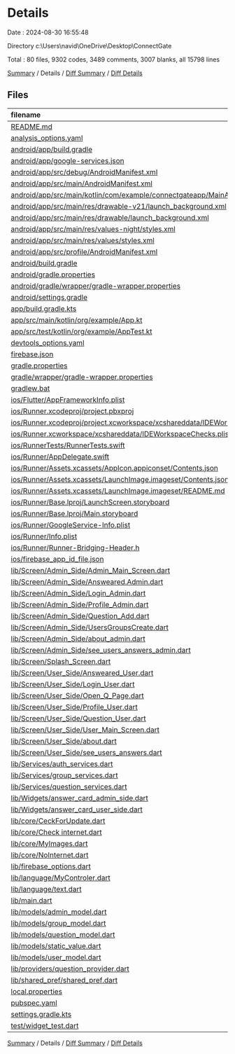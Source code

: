 # Details

Date : 2024-08-30 16:55:48

Directory c:\\Users\\navid\\OneDrive\\Desktop\\ConnectGate

Total : 80 files,  9302 codes, 3489 comments, 3007 blanks, all 15798 lines

[Summary](results.md) / Details / [Diff Summary](diff.md) / [Diff Details](diff-details.md)

## Files
| filename | language | code | comment | blank | total |
| :--- | :--- | ---: | ---: | ---: | ---: |
| [README.md](/README.md) | Markdown | 17 | 0 | 6 | 23 |
| [analysis_options.yaml](/analysis_options.yaml) | YAML | 7 | 23 | 4 | 34 |
| [android/app/build.gradle](/android/app/build.gradle) | Gradle | 58 | 8 | 11 | 77 |
| [android/app/google-services.json](/android/app/google-services.json) | JSON | 49 | 0 | 0 | 49 |
| [android/app/src/debug/AndroidManifest.xml](/android/app/src/debug/AndroidManifest.xml) | XML | 3 | 4 | 1 | 8 |
| [android/app/src/main/AndroidManifest.xml](/android/app/src/main/AndroidManifest.xml) | XML | 35 | 11 | 1 | 47 |
| [android/app/src/main/kotlin/com/example/connectgateapp/MainActivity.kt](/android/app/src/main/kotlin/com/example/connectgateapp/MainActivity.kt) | Kotlin | 3 | 0 | 3 | 6 |
| [android/app/src/main/res/drawable-v21/launch_background.xml](/android/app/src/main/res/drawable-v21/launch_background.xml) | XML | 4 | 7 | 2 | 13 |
| [android/app/src/main/res/drawable/launch_background.xml](/android/app/src/main/res/drawable/launch_background.xml) | XML | 4 | 7 | 2 | 13 |
| [android/app/src/main/res/values-night/styles.xml](/android/app/src/main/res/values-night/styles.xml) | XML | 9 | 9 | 1 | 19 |
| [android/app/src/main/res/values/styles.xml](/android/app/src/main/res/values/styles.xml) | XML | 9 | 9 | 1 | 19 |
| [android/app/src/profile/AndroidManifest.xml](/android/app/src/profile/AndroidManifest.xml) | XML | 3 | 4 | 1 | 8 |
| [android/build.gradle](/android/build.gradle) | Gradle | 16 | 0 | 3 | 19 |
| [android/gradle.properties](/android/gradle.properties) | Properties | 3 | 0 | 1 | 4 |
| [android/gradle/wrapper/gradle-wrapper.properties](/android/gradle/wrapper/gradle-wrapper.properties) | Properties | 5 | 0 | 1 | 6 |
| [android/settings.gradle](/android/settings.gradle) | Gradle | 22 | 2 | 5 | 29 |
| [app/build.gradle.kts](/app/build.gradle.kts) | Kotlinscript | 25 | 15 | 8 | 48 |
| [app/src/main/kotlin/org/example/App.kt](/app/src/main/kotlin/org/example/App.kt) | Kotlin | 10 | 3 | 3 | 16 |
| [app/src/test/kotlin/org/example/AppTest.kt](/app/src/test/kotlin/org/example/AppTest.kt) | Kotlin | 9 | 3 | 3 | 15 |
| [devtools_options.yaml](/devtools_options.yaml) | YAML | 3 | 0 | 1 | 4 |
| [firebase.json](/firebase.json) | JSON | 1 | 0 | 0 | 1 |
| [gradle.properties](/gradle.properties) | Properties | 2 | 2 | 3 | 7 |
| [gradle/wrapper/gradle-wrapper.properties](/gradle/wrapper/gradle-wrapper.properties) | Properties | 7 | 0 | 1 | 8 |
| [gradlew.bat](/gradlew.bat) | Batch | 41 | 30 | 22 | 93 |
| [ios/Flutter/AppFrameworkInfo.plist](/ios/Flutter/AppFrameworkInfo.plist) | XML | 26 | 0 | 1 | 27 |
| [ios/Runner.xcodeproj/project.pbxproj](/ios/Runner.xcodeproj/project.pbxproj) | Project.pbxproj | 570 | 31 | 16 | 617 |
| [ios/Runner.xcodeproj/project.xcworkspace/xcshareddata/IDEWorkspaceChecks.plist](/ios/Runner.xcodeproj/project.xcworkspace/xcshareddata/IDEWorkspaceChecks.plist) | XML | 8 | 0 | 1 | 9 |
| [ios/Runner.xcworkspace/xcshareddata/IDEWorkspaceChecks.plist](/ios/Runner.xcworkspace/xcshareddata/IDEWorkspaceChecks.plist) | XML | 8 | 0 | 1 | 9 |
| [ios/RunnerTests/RunnerTests.swift](/ios/RunnerTests/RunnerTests.swift) | Swift | 7 | 2 | 4 | 13 |
| [ios/Runner/AppDelegate.swift](/ios/Runner/AppDelegate.swift) | Swift | 12 | 0 | 2 | 14 |
| [ios/Runner/Assets.xcassets/AppIcon.appiconset/Contents.json](/ios/Runner/Assets.xcassets/AppIcon.appiconset/Contents.json) | JSON | 1 | 0 | 0 | 1 |
| [ios/Runner/Assets.xcassets/LaunchImage.imageset/Contents.json](/ios/Runner/Assets.xcassets/LaunchImage.imageset/Contents.json) | JSON | 23 | 0 | 1 | 24 |
| [ios/Runner/Assets.xcassets/LaunchImage.imageset/README.md](/ios/Runner/Assets.xcassets/LaunchImage.imageset/README.md) | Markdown | 3 | 0 | 2 | 5 |
| [ios/Runner/Base.lproj/LaunchScreen.storyboard](/ios/Runner/Base.lproj/LaunchScreen.storyboard) | XML | 36 | 1 | 1 | 38 |
| [ios/Runner/Base.lproj/Main.storyboard](/ios/Runner/Base.lproj/Main.storyboard) | XML | 25 | 1 | 1 | 27 |
| [ios/Runner/GoogleService-Info.plist](/ios/Runner/GoogleService-Info.plist) | XML | 32 | 0 | 0 | 32 |
| [ios/Runner/Info.plist](/ios/Runner/Info.plist) | XML | 49 | 0 | 1 | 50 |
| [ios/Runner/Runner-Bridging-Header.h](/ios/Runner/Runner-Bridging-Header.h) | C++ | 1 | 0 | 1 | 2 |
| [ios/firebase_app_id_file.json](/ios/firebase_app_id_file.json) | JSON | 7 | 0 | 0 | 7 |
| [lib/Screen/Admin_Side/Admin_Main_Screen.dart](/lib/Screen/Admin_Side/Admin_Main_Screen.dart) | Dart | 83 | 19 | 12 | 114 |
| [lib/Screen/Admin_Side/Answeared.Admin.dart](/lib/Screen/Admin_Side/Answeared.Admin.dart) | Dart | 303 | 296 | 322 | 921 |
| [lib/Screen/Admin_Side/Login_Admin.dart](/lib/Screen/Admin_Side/Login_Admin.dart) | Dart | 401 | 53 | 23 | 477 |
| [lib/Screen/Admin_Side/Profile_Admin.dart](/lib/Screen/Admin_Side/Profile_Admin.dart) | Dart | 606 | 40 | 23 | 669 |
| [lib/Screen/Admin_Side/Question_Add.dart](/lib/Screen/Admin_Side/Question_Add.dart) | Dart | 571 | 15 | 29 | 615 |
| [lib/Screen/Admin_Side/UsersGroupsCreate.dart](/lib/Screen/Admin_Side/UsersGroupsCreate.dart) | Dart | 693 | 107 | 45 | 845 |
| [lib/Screen/Admin_Side/about_admin.dart](/lib/Screen/Admin_Side/about_admin.dart) | Dart | 271 | 296 | 23 | 590 |
| [lib/Screen/Admin_Side/see_users_answers_admin.dart](/lib/Screen/Admin_Side/see_users_answers_admin.dart) | Dart | 245 | 759 | 1,215 | 2,219 |
| [lib/Screen/Splash_Screen.dart](/lib/Screen/Splash_Screen.dart) | Dart | 94 | 37 | 11 | 142 |
| [lib/Screen/User_Side/Answeared_User.dart](/lib/Screen/User_Side/Answeared_User.dart) | Dart | 117 | 15 | 14 | 146 |
| [lib/Screen/User_Side/Login_User.dart](/lib/Screen/User_Side/Login_User.dart) | Dart | 468 | 13 | 16 | 497 |
| [lib/Screen/User_Side/Open_Q_Page.dart](/lib/Screen/User_Side/Open_Q_Page.dart) | Dart | 342 | 23 | 17 | 382 |
| [lib/Screen/User_Side/Profile_User.dart](/lib/Screen/User_Side/Profile_User.dart) | Dart | 576 | 31 | 16 | 623 |
| [lib/Screen/User_Side/Question_User.dart](/lib/Screen/User_Side/Question_User.dart) | Dart | 367 | 62 | 26 | 455 |
| [lib/Screen/User_Side/User_Main_Screen.dart](/lib/Screen/User_Side/User_Main_Screen.dart) | Dart | 81 | 29 | 13 | 123 |
| [lib/Screen/User_Side/about.dart](/lib/Screen/User_Side/about.dart) | Dart | 270 | 297 | 26 | 593 |
| [lib/Screen/User_Side/see_users_answers.dart](/lib/Screen/User_Side/see_users_answers.dart) | Dart | 125 | 507 | 403 | 1,035 |
| [lib/Services/auth_services.dart](/lib/Services/auth_services.dart) | Dart | 324 | 20 | 36 | 380 |
| [lib/Services/group_services.dart](/lib/Services/group_services.dart) | Dart | 131 | 13 | 17 | 161 |
| [lib/Services/question_services.dart](/lib/Services/question_services.dart) | Dart | 124 | 39 | 14 | 177 |
| [lib/Widgets/answer_card_admin_side.dart](/lib/Widgets/answer_card_admin_side.dart) | Dart | 455 | 426 | 409 | 1,290 |
| [lib/Widgets/answer_card_user_side.dart](/lib/Widgets/answer_card_user_side.dart) | Dart | 456 | 1 | 29 | 486 |
| [lib/core/CeckForUpdate.dart](/lib/core/CeckForUpdate.dart) | Dart | 98 | 103 | 42 | 243 |
| [lib/core/Check internet.dart](/lib/core/Check%20internet.dart) | Dart | 53 | 1 | 5 | 59 |
| [lib/core/MyImages.dart](/lib/core/MyImages.dart) | Dart | 10 | 1 | 2 | 13 |
| [lib/core/NoInternet.dart](/lib/core/NoInternet.dart) | Dart | 73 | 2 | 5 | 80 |
| [lib/firebase_options.dart](/lib/firebase_options.dart) | Dart | 55 | 12 | 4 | 71 |
| [lib/language/MyControler.dart](/lib/language/MyControler.dart) | Dart | 27 | 7 | 7 | 41 |
| [lib/language/text.dart](/lib/language/text.dart) | Dart | 447 | 5 | 11 | 463 |
| [lib/main.dart](/lib/main.dart) | Dart | 43 | 2 | 6 | 51 |
| [lib/models/admin_model.dart](/lib/models/admin_model.dart) | Dart | 21 | 0 | 3 | 24 |
| [lib/models/group_model.dart](/lib/models/group_model.dart) | Dart | 22 | 0 | 4 | 26 |
| [lib/models/question_model.dart](/lib/models/question_model.dart) | Dart | 21 | 2 | 5 | 28 |
| [lib/models/static_value.dart](/lib/models/static_value.dart) | Dart | 10 | 1 | 3 | 14 |
| [lib/models/user_model.dart](/lib/models/user_model.dart) | Dart | 21 | 1 | 1 | 23 |
| [lib/providers/question_provider.dart](/lib/providers/question_provider.dart) | Dart | 30 | 4 | 6 | 40 |
| [lib/shared_pref/shared_pref.dart](/lib/shared_pref/shared_pref.dart) | Dart | 32 | 2 | 11 | 45 |
| [local.properties](/local.properties) | Properties | 1 | 7 | 1 | 9 |
| [pubspec.yaml](/pubspec.yaml) | YAML | 63 | 51 | 26 | 140 |
| [settings.gradle.kts](/settings.gradle.kts) | Kotlinscript | 5 | 8 | 3 | 16 |
| [test/widget_test.dart](/test/widget_test.dart) | Dart | 14 | 10 | 7 | 31 |

[Summary](results.md) / Details / [Diff Summary](diff.md) / [Diff Details](diff-details.md)